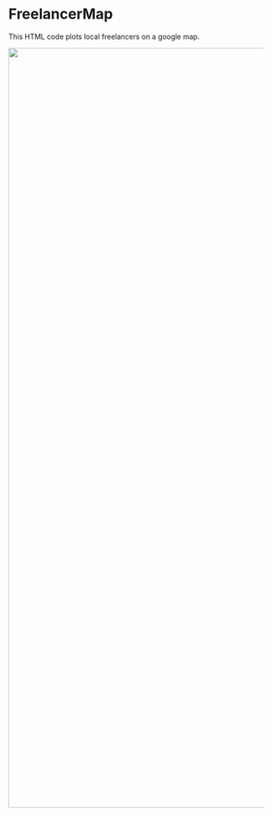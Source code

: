 # FreelancerMap

This HTML code plots local freelancers on a google map.

<image src="https://github.com/Jonesd504/Freelancer-Map/blob/718d2351ded0caa748d32aed4ee00133b60ee837/FreelancerMapImg.png" width=1500 >
